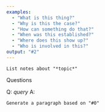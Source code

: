 ```yaml
---
examples:
  - "What is this thing?"
  - "Why is this the case?"
  - "How can something do that?"
  - "When was this established?"
  - "Where does this show up?"
  - "Who is involved in this?"
output: "#2"
---
```


```dual
List notes about "*topic*"
```

Questions

Q: *query*
A:

```dual
Generate a paragraph based on "#0"
```